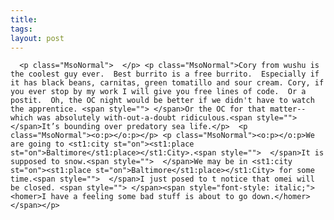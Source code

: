 ```yaml
---
title: 
tags: 
layout: post
---
```

      <p class="MsoNormal">  </p> <p class="MsoNormal">Cory from wushu is the coolest guy ever.  Best burrito is a free burrito.  Especially if it has black beans, carnitas, green tomatillo and sour cream. Cory, if you ever stop by my work I will give you free lines of code.  Or a postit.  Oh, the OC night would be better if we didn't have to watch the apprentice. <span style=""> </span>Or the OC for that matter--which was absolutely with-out-a-doubt ridiculous.<span style="">  </span>It’s bounding over predatory sea life.</p>  <p class="MsoNormal"><o:p></o:p></p> <p class="MsoNormal"><o:p></o:p>We are going to <st1:city st="on"><st1:place st="on">Baltimore</st1:place></st1:City>.<span style="">  </span>It is supposed to snow.<span style="">  </span>We may be in <st1:city st="on"><st1:place st="on">Baltimore</st1:place></st1:City> for some time.<span style="">  </span>I just posed to t notice that omei will be closed. <span style=""> </span><span style="font-style: italic;"><homer>I have a feeling some bad stuff is about to go down.</homer></span></p>    
